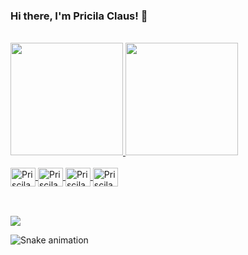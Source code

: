 ### Hi there, I'm Pricila Claus! 👋



 <div style="display: inline_block"><br>
<a href="https://github.com/clauspri">

<img height="180em" src="https://github-readme-stats.vercel.app/api?username=clauspri&show_icons=true&theme=dracula&include_all_commits=true&count_private=true"/>

<img height="180em" src="https://github-readme-stats.vercel.app/api/top-langs/?username=clauspri&layout=compact&langs_count=7&theme=dracula"/>
</div>

<div style="display: inline_block"><br>
  <img align="center" alt="Priscila-Js" height="30" width="40" src="https://cdn.jsdelivr.net/gh/devicons/devicon/icons/javascript/javascript-original.svg" />
  <img align="center" alt="Priscila-Jv" height="30" width="40" src="https://cdn.jsdelivr.net/gh/devicons/devicon/icons/java/java-original-wordmark.svg" />
  <img align="center" alt="Priscila-Css" height="30" width="40" src="https://cdn.jsdelivr.net/gh/devicons/devicon/icons/css3/css3-original-wordmark.svg" />
  <img align="center" alt="Priscila-Html" height="30" width="40" src="https://cdn.jsdelivr.net/gh/devicons/devicon/icons/html5/html5-original-wordmark.svg" />
          
 </div>

  ##
   
<div> 
 <div style="display: inline_block"><br>
  <a href="https://www.linkedin.com/in/clauspricila/" target="_blank"><img src="https://img.shields.io/badge/-LinkedIn-%230077B5?style=for-the-badge&logo=linkedin&logoColor=white" target="_blank"></a> 
 
 ![Snake animation](https://github.com/ClausPri/ClausPri/blob/output/github-contribution-grid-snake.svg)
 
</div>
